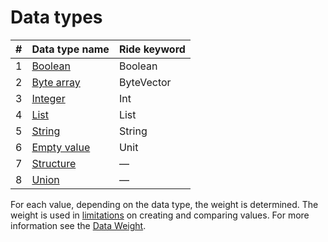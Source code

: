 # Data types

| # | Data type name | Ride keyword |
| :--- | :--- | :--- |
| 1 | [Boolean](/en/ride/data-types/boolean) | Boolean |
| 2 | [Byte array](/en/ride/data-types/byte-vector) | ByteVector |
| 3 | [Integer](/en/ride/data-types/int) | Int |
| 4 | [List](/en/ride/data-types/list) | List |
| 5 | [String](/en/ride/data-types/string) | String |
| 6 | [Empty value](/en/ride/data-types/unit) | Unit |
| 7 | [Structure](/en/ride/structures) | — |
| 8 | [Union](/en/ride/data-types/union) | — |

For each value, depending on the data type, the weight is determined. The weight is used in [limitations](#limitations) on creating and comparing values. For more information see the [Data Weight](/en/ride/limits/weight).
